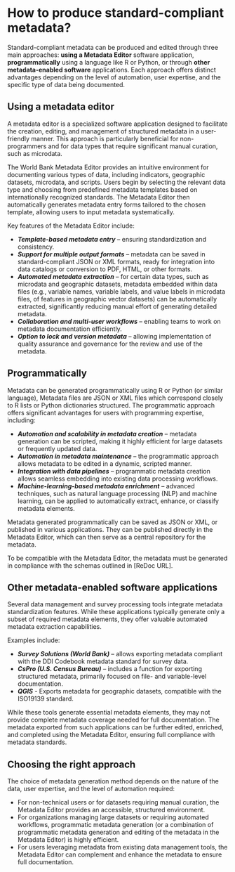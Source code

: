 # How to produce standard-compliant metadata?

Standard-compliant metadata can be produced and edited through three main approaches: **using a Metadata Editor** software application, **programmatically** using a language like R or Python, or through **other metadata-enabled software** applications. Each approach offers distinct advantages depending on the level of automation, user expertise, and the specific type of data being documented.

## Using a metadata editor
   
A metadata editor is a specialized software application designed to facilitate the creation, editing, and management of structured metadata in a user-friendly manner. This approach is particularly beneficial for non-programmers and for data types that require significant manual curation, such as microdata.

The World Bank Metadata Editor provides an intuitive environment for documenting various types of data, including indicators, geographic datasets, microdata, and scripts. Users begin by selecting the relevant data type and choosing from predefined metadata templates based on internationally recognized standards. The Metadata Editor then automatically generates metadata entry forms tailored to the chosen template, allowing users to input metadata systematically.

Key features of the Metadata Editor include:

- ***Template-based metadata entry*** – ensuring standardization and consistency.
- ***Support for multiple output formats*** – metadata can be saved in standard-compliant JSON or XML formats, ready for integration into data catalogs or conversion to PDF, HTML, or other formats.
- ***Automated metadata extraction*** – for certain data types, such as microdata and geographic datasets, metadata embedded within data files (e.g., variable names, variable labels, and value labels in microdata files, of features in geographic vector datasets) can be automatically extracted, significantly reducing manual effort of generating detailed metadata.
- ***Collaboration and multi-user workflows*** – enabling teams to work on metadata documentation efficiently.
- ***Option to lock and version metadata*** – allowing implementation of quality assurance and governance for the review and use of the metadata.


## Programmatically

Metadata can be generated programmatically using R or Python (or similar language), Metadata files are JSON or XML files which correspond closely to R lists or Python dictionaries structured. The programmatic approach offers significant advantages for users with programming expertise, including:

- ***Automation and scalability in metadata creation*** – metadata generation can be scripted, making it highly efficient for large datasets or frequently updated data.
- ***Automation in metadata maintenance*** – the programmatic approach allows metadata to be edited in a dynamic, scripted manner. 
- ***Integration with data pipelines*** – programmatic metadata creation allows seamless embedding into existing data processing workflows.
- ***Machine-learning-based metadata enrichment*** – advanced techniques, such as natural language processing (NLP) and machine learning, can be applied to automatically extract, enhance, or classify metadata elements.

Metadata generated programmatically can be saved as JSON or XML, or published in various applications. They can be published directly in the Metadata Editor, which can then serve as a central repository for the metadata.

To be compatible with the Metadata Editor, the metadata must be generated in compliance with the schemas outlined in [ReDoc URL].


## Other metadata-enabled software applications

Several data management and survey processing tools integrate metadata standardization features. While these applications typically generate only a subset of required metadata elements, they offer valuable automated metadata extraction capabilities.

Examples include:

- ***Survey Solutions (World Bank)*** – allows exporting metadata compliant with the DDI Codebook metadata standard for survey data.
- ***CsPro (U.S. Census Bureau)*** – includes a function for exporting structured metadata, primarily focused on file- and variable-level documentation.
- ***QGIS*** - Exports metadata for geographic datasets, compatible with the ISO19139 standard.
  
While these tools generate essential metadata elements, they may not provide complete metadata coverage needed for full documentation. The metadata exported from such applications can be further edited, enriched, and completed using the Metadata Editor, ensuring full compliance with metadata standards.


## Choosing the right approach

The choice of metadata generation method depends on the nature of the data, user expertise, and the level of automation required:

- For non-technical users or for datasets requiring manual curation, the Metadata Editor provides an accessible, structured environment.
- For organizations managing large datasets or requiring automated workflows, programmatic metadata generation (or a combination of programmatic metadata generation and editing of the metadata in the Metadata Editor) is highly efficient.
- For users leveraging metadata from existing data management tools, the Metadata Editor can complement and enhance the metadata to ensure full documentation.
